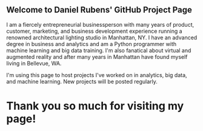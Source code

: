 ## Welcome to Daniel Rubens' GitHub Project Page

I am a fiercely entrepreneurial businessperson with many years of product, customer, marketing, and business development experience running a renowned architectural lighting studio in Manhattan, NY. I have an advanced degree in business and analytics and am a Python programmer with machine learning and big data training. I'm also fanatical about virtual and augmented reality and after many years in Manhattan have found myself living in Bellevue, WA.

I'm using this page to host projects I've worked on in analytics, big data, and machine learning. New projects will be posted regularly.

# Thank you so much for visiting my page!
